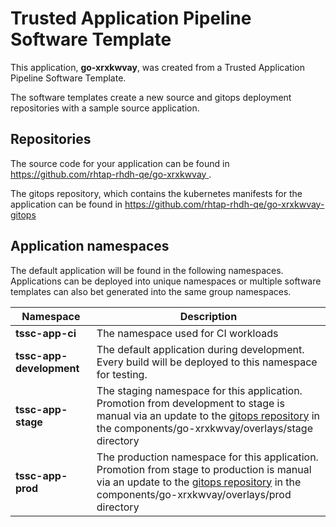 # Trusted Application Pipeline Software Template

This application, **go-xrxkwvay**, was created from a Trusted Application Pipeline Software Template.

The software templates create a new source and gitops deployment repositories with a sample source application. 

## Repositories

The source code for your application can be found in [https://github.com/rhtap-rhdh-qe/go-xrxkwvay ](https://github.com/rhtap-rhdh-qe/go-xrxkwvay ).
 
The gitops repository, which contains the kubernetes manifests for the application can be found in 
[https://github.com/rhtap-rhdh-qe/go-xrxkwvay-gitops ](https://github.com/rhtap-rhdh-qe/go-xrxkwvay-gitops ) 

## Application namespaces 

The default application will be found in the following namespaces. Applications can be deployed into unique namespaces or multiple software templates can also bet generated into the same group namespaces.  

|  Namespace   |  Description   |  
| -------- | -------- |
| **tssc-app-ci** | The namespace used for CI workloads |
| **tssc-app-development** | The default application during development. Every build will be deployed to this namespace for testing. |
| **tssc-app-stage** | The staging namespace for this application. Promotion from development to stage is manual via an update to the [gitops repository](https://github.com/rhtap-rhdh-qe/go-xrxkwvay-gitops ) in the components/go-xrxkwvay/overlays/stage directory |
| **tssc-app-prod** | The production namespace for this application. Promotion from stage to production is manual via an update to the [gitops repository](https://github.com/rhtap-rhdh-qe/go-xrxkwvay-gitops ) in the components/go-xrxkwvay/overlays/prod directory |